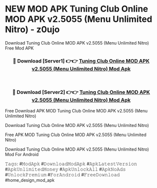 # NEW MOD APK Tuning Club Online MOD APK v2.5055 (Menu Unlimited Nitro) - z0ujo
Download Tuning Club Online MOD APK v2.5055 (Menu Unlimited Nitro) Free Mod APK

<div align="center">
<h3>🔴 Download [Server1] 👉👉 <a href="https://apk-comot.site?title=Tuning_Club_Online_MOD_APK_v2.5055_(Menu_Unlimited_Nitro)">Tuning Club Online MOD APK v2.5055 (Menu Unlimited Nitro) Mod Apk</a></h3><br>

<h3>🔴 Download [Server2] 👉👉 <a href="https://apk-comot.site?title=Tuning_Club_Online_MOD_APK_v2.5055_(Menu_Unlimited_Nitro)">Tuning Club Online MOD APK v2.5055 (Menu Unlimited Nitro) Mod Apk</a></h3>
</div>


Free Download APK MOD Tuning Club Online MOD APK v2.5055 (Menu Unlimited Nitro)

Download Tuning Club Online MOD APK v2.5055 (Menu Unlimited Nitro) 

Free APK MOD Tuning Club Online MOD APK v2.5055 (Menu Unlimited Nitro) 

Download Tuning Club Online MOD APK v2.5055 (Menu Unlimited Nitro) Mod For Android

𝚃𝚊𝚐𝚜: #𝙼𝚘𝚍𝙰𝚙𝚔 #𝙳𝚘𝚠𝚗𝚕𝚘𝚊𝚍𝙼𝚘𝚍𝙰𝚙𝚔 #𝙰𝚙𝚔𝙻𝚊𝚝𝚎𝚜𝚝𝚅𝚎𝚛𝚜𝚒𝚘𝚗 #𝙰𝚙𝚔𝚄𝚗𝚕𝚒𝚖𝚒𝚝𝚎𝚍𝙼𝚘𝚗𝚎𝚢 #𝙰𝚙𝚔𝚄𝚗𝚕𝚘𝚌𝚔𝙰𝚕𝚕 #𝙰𝚙𝚔𝙽𝚘𝙰𝚍𝚜 #𝚄𝚗𝚕𝚘𝚌𝚔𝙿𝚛𝚎𝚖𝚒𝚞𝚖 #𝙵𝚘𝚛𝙰𝚗𝚍𝚛𝚘𝚒𝚍 #𝙵𝚛𝚎𝚎𝙳𝚘𝚠𝚗𝚕𝚘𝚊𝚍 #home_design_mod_apk